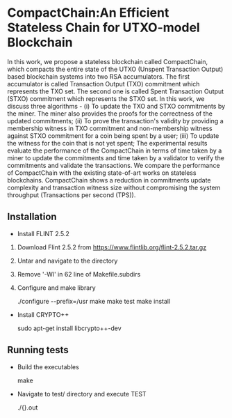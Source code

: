 # CompactChain:An Efficient Stateless Chain for UTXO-model Blockchain
In this work, we propose a stateless blockchain called CompactChain, which compacts the entire state of the UTXO (Unspent Transaction Output) based blockchain systems into two RSA accumulators. The first accumulator is called Transaction Output (TXO) commitment which represents the TXO set. The second one is called Spent Transaction Output (STXO) commitment which represents the STXO set. In this work, we discuss three algorithms - (i) To update the TXO and STXO commitments by the miner. The miner also provides the proofs for the correctness of the updated commitments; (ii) To prove the transaction's validity by providing a membership witness in TXO commitment and non-membership witness against STXO commitment for a coin being spent by a user; (iii) To update the witness for the coin that is not yet spent; The experimental results evaluate the performance of the CompactChain in terms of time taken by a miner to update the commitments and time taken by a validator to verify the commitments and validate the transactions. We compare the performance of CompactChain with the existing state-of-art works on stateless blockchains. CompactChain shows a reduction in commitments update complexity and transaction witness size without compromising the system throughput (Transactions per second (TPS)).

## Installation
* Install FLINT 2.5.2
1. Download Flint 2.5.2 from https://www.flintlib.org/flint-2.5.2.tar.gz
2. Untar and navigate to the directory
2. Remove '-Wl' in 62 line of Makefile.subdirs
3. Configure and make library

    ./configure --prefix=/usr
    make
    make test
    make install

 * Install CRYPTO++

    sudo apt-get install libcrypto++-dev

## Running tests
* Build the executables

    make

* Navigate to test/ directory and execute TEST

    ./{}.out

